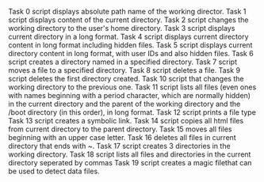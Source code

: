 Task 0 script displays absolute path name of the working director.
Task 1 script displays content of the current directory.
Task 2 script changes the working directory to the user's home directory.
Task 3 script displays current directory in a long format.
Task 4 script displays current directory content in long format including hidden files.
Task 5 script displays current directory content in long format, with user IDs and also hidden files.
Task 6 script creates a directory named in a specified directory.
Task 7 script moves a file to a specified directory.
Task 8 script deletes a file.
Task 9 script deletes the first directory created.
Task 10 script that changes the working directory to the previous one.
Task 11 script  lists all files (even ones with names beginning with a period character, which are normally hidden) in the current directory and the parent of the working directory and the /boot directory (in this order), in long format.
Task 12 script prints a file type
Task 13 script creates a symbolic link.
Task 14 script copies all html files from current directory to the parent directory.
Task 15 moves all files beginning with an upper case letter.
Task 16 deletes all files in current directory that ends with ~.
Task 17 script creates 3 directories in the working directory.
Task 18 script lists all files and directories in the current directory seperated by commas
Task 19 script creates a magic filethat can be used to detect data files.

